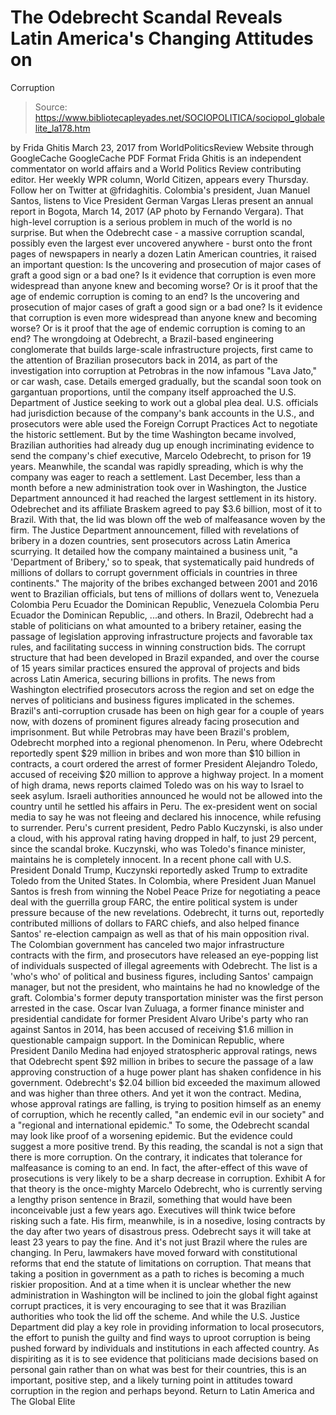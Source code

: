 # The Odebrecht Scandal Reveals Latin America's Changing Attitudes on 
Corruption

> Source: https://www.bibliotecapleyades.net/SOCIOPOLITICA/sociopol_globalelite_la178.htm

by Frida Ghitis March 23, 2017
from WorldPoliticsReview Website through GoogleCache
GoogleCache PDF Format
Frida Ghitis is an independent commentator on world affairs and a World Politics Review contributing editor. Her weekly WPR column, World Citizen, appears every Thursday.
Follow her on Twitter at @fridaghitis.
Colombia's president, Juan Manuel Santos,
listens to Vice President German Vargas Lleras
present an annual report in Bogota,
March 14, 2017
(AP photo by Fernando Vergara).
That high-level corruption is a serious problem in much of the world is no surprise.
But when the Odebrecht case - a massive corruption scandal, possibly even the largest ever uncovered anywhere - burst onto the front pages of newspapers in nearly a dozen Latin American countries, it raised an important question:
Is the uncovering and prosecution of major cases of graft a good sign or a bad one? Is it evidence that corruption is even more widespread than anyone knew and becoming worse? Or is it proof that the age of endemic corruption is coming to an end?
Is the uncovering and prosecution of major cases of graft a good sign or a bad one?
Is it evidence that corruption is even more widespread than anyone knew and becoming worse?
Or is it proof that the age of endemic corruption is coming to an end?
The wrongdoing at Odebrecht, a Brazil-based engineering conglomerate that builds large-scale infrastructure projects, first came to the attention of Brazilian prosecutors back in 2014, as part of the investigation into corruption at Petrobras in the now infamous "Lava Jato," or car wash, case.
Details emerged gradually, but the scandal soon took on gargantuan proportions, until the company itself approached the U.S. Department of Justice seeking to work out a global plea deal. U.S. officials had jurisdiction because of the company's bank accounts in the U.S., and prosecutors were able used the Foreign Corrupt Practices Act to negotiate the historic settlement.
But by the time Washington became involved, Brazilian authorities had already dug up enough incriminating evidence to send the company's chief executive, Marcelo Odebrecht, to prison for 19 years.
Meanwhile, the scandal was rapidly spreading, which is why the company was eager to reach a settlement.
Last December, less than a month before a new administration took over in Washington, the Justice Department announced it had reached the largest settlement in its history.
Odebrechet and its affiliate Braskem agreed to pay $3.6 billion, most of it to Brazil. With that, the lid was blown off the web of malfeasance woven by the firm. The Justice Department announcement, filled with revelations of bribery in a dozen countries, sent prosecutors across Latin America scurrying. It detailed how the company maintained a business unit, "a 'Department of Bribery,' so to speak, that systematically paid hundreds of millions of dollars to corrupt government officials in countries in three continents." The majority of the bribes exchanged between 2001 and 2016 went to Brazilian officials, but tens of millions of dollars went to,
Venezuela Colombia Peru Ecuador the Dominican Republic,
Venezuela
Colombia
Peru
Ecuador
the Dominican Republic,
...and others. In Brazil, Odebrecht had a stable of politicians on what amounted to a bribery retainer, easing the passage of legislation approving infrastructure projects and favorable tax rules, and facilitating success in winning construction bids.
The corrupt structure that had been developed in Brazil expanded, and over the course of 15 years similar practices ensured the approval of projects and bids across Latin America, securing billions in profits. The news from Washington electrified prosecutors across the region and set on edge the nerves of politicians and business figures implicated in the schemes. Brazil's anti-corruption crusade has been on high gear for a couple of years now, with dozens of prominent figures already facing prosecution and imprisonment.
But while Petrobras may have been Brazil's problem, Odebrecht morphed into a regional phenomenon. In Peru, where Odebrecht reportedly spent $29 million in bribes and won more than $10 billion in contracts, a court ordered the arrest of former President Alejandro Toledo, accused of receiving $20 million to approve a highway project.
In a moment of high drama, news reports claimed Toledo was on his way to Israel to seek asylum.
Israeli authorities announced he would not be allowed into the country until he settled his affairs in Peru. The ex-president went on social media to say he was not fleeing and declared his innocence, while refusing to surrender. Peru's current president, Pedro Pablo Kuczynski, is also under a cloud, with his approval rating having dropped in half, to just 29 percent, since the scandal broke.
Kuczynski, who was Toledo's finance minister, maintains he is completely innocent.
In a recent phone call with U.S. President Donald Trump, Kuczynski reportedly asked Trump to extradite Toledo from the United States.
In Colombia, where President Juan Manuel Santos is fresh from winning the Nobel Peace Prize for negotiating a peace deal with the guerrilla group FARC, the entire political system is under pressure because of the new revelations.
Odebrecht, it turns out, reportedly contributed millions of dollars to FARC chiefs, and also helped finance Santos' re-election campaign as well as that of his main opposition rival. The Colombian government has canceled two major infrastructure contracts with the firm, and prosecutors have released an eye-popping list of individuals suspected of illegal agreements with Odebrecht.
The list is a 'who's who' of political and business figures, including Santos' campaign manager, but not the president, who maintains he had no knowledge of the graft. Colombia's former deputy transportation minister was the first person arrested in the case.
Oscar Ivan Zuluaga, a former finance minister and presidential candidate for former President Alvaro Uribe's party who ran against Santos in 2014, has been accused of receiving $1.6 million in questionable campaign support. In the Dominican Republic, where President Danilo Medina had enjoyed stratospheric approval ratings, news that Odebrecht spent $92 million in bribes to secure the passage of a law approving construction of a huge power plant has shaken confidence in his government.
Odebrecht's $2.04 billion bid exceeded the maximum allowed and was higher than three others. And yet it won the contract. Medina, whose approval ratings are falling, is trying to position himself as an enemy of corruption, which he recently called,
"an endemic evil in our society" and a "regional and international epidemic."
To some, the Odebrecht scandal may look like proof of a worsening epidemic.
But the evidence could suggest a more positive trend. By this reading, the scandal is not a sign that there is more corruption. On the contrary, it indicates that tolerance for malfeasance is coming to an end. In fact, the after-effect of this wave of prosecutions is very likely to be a sharp decrease in corruption. Exhibit A for that theory is the once-mighty Marcelo Odebrecht, who is currently serving a lengthy prison sentence in Brazil, something that would have been inconceivable just a few years ago.
Executives will think twice before risking such a fate. His firm, meanwhile, is in a nosedive, losing contracts by the day after two years of disastrous press.
Odebrecht says it will take at least 23 years to pay the fine. And it's not just Brazil where the rules are changing.
In Peru, lawmakers have moved forward with constitutional reforms that end the statute of limitations on corruption. That means that taking a position in government as a path to riches is becoming a much riskier proposition. And at a time when it is unclear whether the new administration in Washington will be inclined to join the global fight against corrupt practices, it is very encouraging to see that it was Brazilian authorities who took the lid off the scheme.
And while the U.S. Justice Department did play a key role in providing information to local prosecutors, the effort to punish the guilty and find ways to uproot corruption is being pushed forward by individuals and institutions in each affected country. As dispiriting as it is to see evidence that politicians made decisions based on personal gain rather than on what was best for their countries, this is an important, positive step, and a likely turning point in attitudes toward corruption in the region and perhaps beyond.
Return to Latin America and The Global Elite
